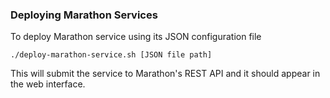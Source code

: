 ### Deploying Marathon Services

To deploy Marathon service using its JSON configuration file

```
./deploy-marathon-service.sh [JSON file path]
```

This will submit the service to Marathon's REST API and it should appear in the web interface.
